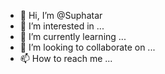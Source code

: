 - 👋 Hi, I’m @Suphatar
- 👀 I’m interested in ...
- 🌱 I’m currently learning ...
- 💞️ I’m looking to collaborate on ...
- 📫 How to reach me ...

<!---
Suphatar/Suphatar is a ✨ special ✨ repository because its `README.md` (this file) appears on your GitHub profile.
You can click the Preview link to take a look at your changes.
--->
